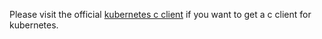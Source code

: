 Please visit the official [kubernetes c client](https://github.com/kubernetes-client/c) if you want to get a c client for kubernetes.


